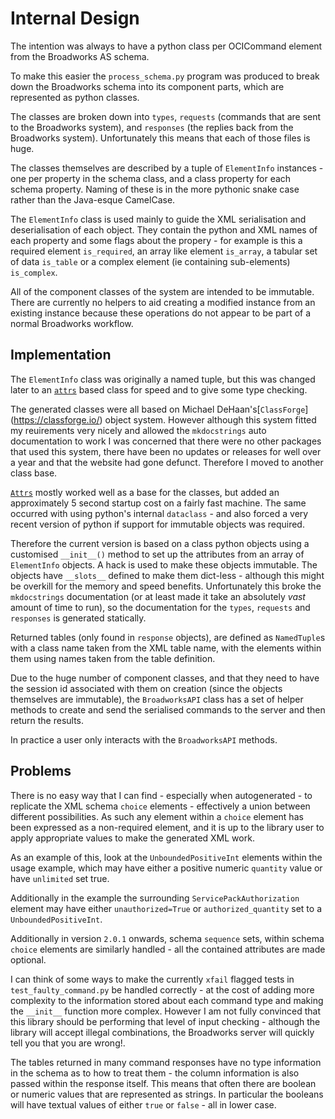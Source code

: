 # Internal Design

The intention was always to have a python class per OCICommand element from
the Broadworks AS schema.

To make this easier the `process_schema.py` program was produced to break
down the Broadworks schema into its component parts, which are represented as
python classes.

The classes are broken down into `types`, `requests` (commands that are sent
to the Broadworks system), and `responses` (the replies back from the
Broadworks system). Unfortunately this means that each of those files is
huge.

The classes themselves are described by a tuple of `ElementInfo` instances -
one per property in the schema class, and a class property for each schema
property. Naming of these is in the more pythonic snake case rather than the
Java-esque CamelCase.

The `ElementInfo` class is used mainly to guide the XML serialisation and
deserialisation of each object. They contain the python and XML names of each
property and some flags about the propery - for example is this a required
element `is_required`, an array like element `is_array`, a tabular set of
data `is_table` or a complex element (ie containing sub-elements)
`is_complex`.

All of the component classes of the system are intended to be immutable.
There are currently no helpers to aid creating a modified instance from an
existing instance because these operations do not appear to be part of a
normal Broadworks workflow.

## Implementation

The `ElementInfo` class was originally a named tuple, but this was changed
later to an [`attrs`](https://www.attrs.org/) based class for speed and to
give some type checking.

The generated classes were all based on Michael DeHaan's[`ClassForge`]
(https://classforge.io/) object system. However although this system fitted
my reuirements very nicely and allowed the `mkdocstrings` auto documentation
to work I was concerned that there were no other packages that used this
system, there have been no updates or releases for well over a year and that
the website had gone defunct. Therefore I moved to another class base.

[`Attrs`](https://www.attrs.org/) mostly worked well as a base for the
classes, but added an approximately 5 second startup cost on a fairly fast
machine. The same occurred with using python's internal `dataclass` - and
also forced a very recent version of python if support for immutable objects
was required.

Therefore the current version is based on a class python objects using a
customised `__init__()` method to set up the attributes from an array of
`ElementInfo` objects. A hack is used to make these objects immutable. The
objects have `__slots__` defined to make them dict-less - although this might
be overkill for the memory and speed benefits. Unfortunately this broke the
`mkdocstrings` documentation (or at least made it take an absolutely _vast_
amount of time to run), so the documentation for the `types`, `requests` and
`responses` is generated statically.

Returned tables (only found in `response` objects), are defined as
`NamedTuple`s with a class name taken from the XML table name, with the
elements within them using names taken from the table definition.

Due to the huge number of component classes, and that they need to have the
session id associated with them on creation (since the objects themselves are
immutable), the `BroadworksAPI` class has a set of helper methods to create and
send the serialised commands to the server and then return the results.

In practice a user only interacts with the `BroadworksAPI` methods.

## Problems

There is no easy way that I can find - especially when autogenerated - to
replicate the XML schema `choice` elements - effectively a union between
different possibilities. As such any element within a `choice` element has
been expressed as a non-required element, and it is up to the library user to
apply appropriate values to make the generated XML work.

As an example of this, look at the `UnboundedPositiveInt` elements within
the usage example, which may have either a positive numeric `quantity` value
or have `unlimited` set true.

Additionally in the example the surrounding `ServicePackAuthorization`
element may have either `unauthorized=True` or `authorized_quantity` set
to a `UnboundedPositiveInt`.

Additionally in version `2.0.1` onwards, schema `sequence` sets, within schema
`choice` elements are similarly handled - all the contained attributes are
made optional.

I can think of some ways to make the currently `xfail` flagged tests in
`test_faulty_command.py` be handled correctly - at the cost of adding more
complexity to the information stored about each command type and making the
`__init__` function more complex. However I am not fully convinced that this
library should be performing that level of input checking - although the
library will accept illegal combinations, the Broadworks server will quickly
tell you that you are wrong!.

The tables returned in many command responses have no type information in the
schema as to how to treat them - the column information is also passed within
the response itself. This means that often there are boolean or numeric
values that are represented as strings. In particular the booleans will have
textual values of either `true` or `false` - all in lower case.
